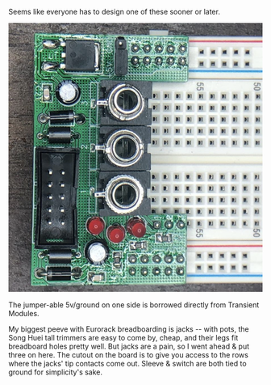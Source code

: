 Seems like everyone has to design one of these sooner or later.

![Breadboard Buddy](bbbuddy.png)

The jumper-able 5v/ground on one side is borrowed directly from Transient Modules.

My biggest peeve with Eurorack breadboarding is jacks -- with pots, the Song Huei tall trimmers are easy to come by, cheap, and their legs fit breadboard holes pretty well. But jacks are a pain, so I went ahead & put three on here. The cutout on the board is to give you access to the rows where the jacks' tip contacts come out. Sleeve & switch are both tied to ground for simplicity's sake.
